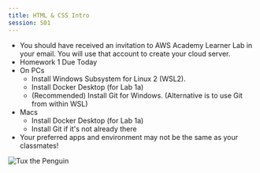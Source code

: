 ```yaml
---
title: HTML & CSS Intro
session: S01
---
```

* You should have received an invitation to AWS Academy Learner Lab in your email. You will use that account to create your cloud server.
* Homework 1 Due Today
* On PCs
    * Install Windows Subsystem for Linux 2 (WSL2).
    * Install Docker Desktop (for Lab 1a)
    * (Recommended) Install Git for Windows. (Alternative is to use Git from within WSL)
* Macs
    * Install Docker Desktop (for Lab 1a)
    * Install Git if it's not already there
* Your preferred apps and environment may not be the same as your classmates!

![Tux the Penguin](images/Tux.svg)